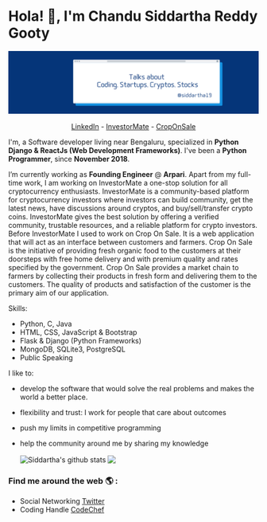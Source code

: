 # Hola! 👋, I'm Chandu Siddartha Reddy Gooty
![logo](https://github.com/siddartha19/siddartha19/blob/master/My%20LinkedIn%20Banner.png)

<p align="center">
  <a href="https://www.linkedin.com/in/siddartha19/">LinkedIn</a> -
  <a href="https://www.investormate.io/">InvestorMate</a> -
  <a href="http://croponsale.com/">CropOnSale</a>
</p>

I'm, a Software developer living near Bengaluru, specialized in **Python** **Django & ReactJs (Web Development Frameworks)**. I've been a **Python Programmer**, since **November 2018**. 

I’m currently working as **Founding Engineer** @ **Arpari**. Apart from my full-time work, I am working on InvestorMate a one-stop solution for all cryptocurrency enthusiasts. InvestorMate is a community-based platform for cryptocurrency investors where investors can build community, get the latest news, have discussions around cryptos, and buy/sell/transfer crypto coins. InvestorMate gives the best solution by offering a verified community, trustable resources, and a reliable platform for crypto investors.  Before InvestorMate I used to work on Crop On Sale. It is a web application that will act as an interface between customers and farmers. Crop On Sale is the initiative of providing fresh organic food to the customers at their doorsteps with free home delivery and with premium quality and rates specified by the government. Crop On Sale provides a market chain to farmers by collecting their products in fresh form and delivering them to the customers. The quality of products and satisfaction of the customer is the primary aim of our application.

Skills:
- Python, C, Java
- HTML, CSS, JavaScript & Bootstrap
- Flask & Django (Python Frameworks)
- MongoDB, SQLite3, PostgreSQL
- Public Speaking

I like to:
- develop the software that would solve the real problems and makes the world a better place.
- flexibility and trust: I work for people that care about outcomes
- push my limits in competitive programming
- help the community around me by sharing my knowledge


  <img align="center" src="https://github-readme-stats.vercel.app/api/top-langs/?username=siddartha19&title_color=fff&text_color=9f9f9f&bg_color=151515&hide=jupyter%20notebook" alt="Siddartha's github stats" />



  <img align="center" src="https://github-readme-stats.vercel.app/api?username=siddartha19&hide=issues&count_private=true&show_icons=true&title_color=fff&icon_color=79ff97&text_color=9f9f9f&bg_color=151515&line_height=40" />


### Find me around the web 🌎 :
- Social Networking [Twitter](https://twitter.com/ChanduGooty)
- Coding Handle [CodeChef](https://www.codechef.com/users/chandu519)
